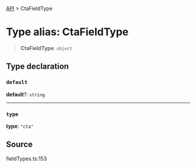 [API](../index.md) > CtaFieldType

# Type alias: CtaFieldType

> **CtaFieldType**: `object`

## Type declaration

### `default`

**default**?: `string`

***

### `type`

**type**: `"cta"`

## Source

fieldTypes.ts:153
